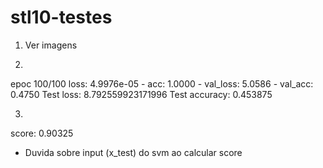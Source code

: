 # stl10-testes

1) Ver imagens

2) 
epoc 100/100 loss: 4.9976e-05 - acc: 1.0000 - val_loss: 5.0586 - val_acc: 0.4750
Test loss: 8.792559923171996
Test accuracy: 0.453875

3) 
score: 0.90325
- Duvida sobre input (x_test) do svm ao calcular score


